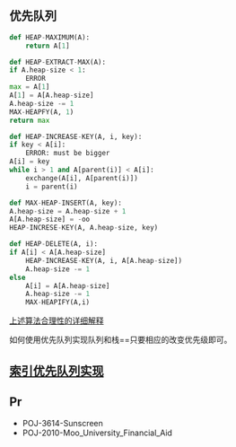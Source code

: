 ## 优先队列

```Python
def HEAP-MAXIMUM(A):
    return A[1]
```

```Python
def HEAP-EXTRACT-MAX(A):
if A.heap-size < 1:
    ERROR
max = A[1]
A[1] = A[A.heap-size]
A.heap-size -= 1
MAX-HEAPFY(A, 1)
return max
```

```Python
def HEAP-INCREASE-KEY(A, i, key):
if key < A[i]:
    ERROR: must be bigger
A[i] = key
while i > 1 and A[parent(i)] < A[i]:
    exchange(A[i], A[parent(i)])
    i = parent(i)
```


```Python
def MAX-HEAP-INSERT(A, key):
A.heap-size = A.heap-size + 1
A[A.heap-size] = -oo
HEAP-INCRESE-KEY(A, A.heap-size, key)
````


```Python
def HEAP-DELETE(A, i):
if A[i] < A[A.heap-size]
    HEAP-INCREASE-KEY(A, i, A[A.heap-size])
    A.heap-size -= 1
else
    A[i] = A[A.heap-size]
    A.heap-size -= 1
    MAX-HEAPIFY(A,i)
```

[上述算法合理性的详细解释](https://github.com/gzc/CLRS/blob/master/C06-Heapsort/6.5.md)


如何使用优先队列实现队列和栈==只要相应的改变优先级即可。


## [索引优先队列实现](indexpriorityqueue.cpp)



## Pr

- POJ-3614-Sunscreen
- POJ-2010-Moo_University_Financial_Aid
